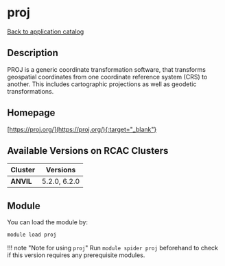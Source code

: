 # proj

[Back to application catalog](../app_catalog.md)

## Description

PROJ is a generic coordinate transformation software, that transforms geospatial coordinates from one coordinate reference system (CRS) to another. This includes cartographic projections as well as geodetic transformations.

## Homepage

[https://proj.org/](https://proj.org/){:target="_blank"}

## Available Versions on RCAC Clusters

|Cluster|Versions|
|---|---|
**ANVIL**|5.2.0, 6.2.0

## Module

You can load the module by:

```bash
module load proj
```

!!! note "Note for using `proj`"
    Run `module spider proj` beforehand to check if this version requires any prerequisite modules.
